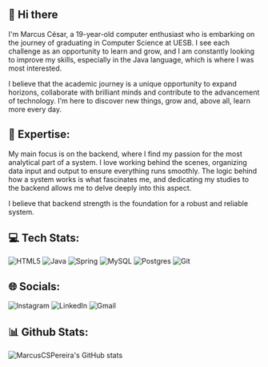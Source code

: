 ## 👋 Hi there

  I'm Marcus César, a 19-year-old computer enthusiast who is embarking on the journey of graduating in Computer Science at UESB. I see each challenge as an opportunity to learn and grow, and I am constantly looking to improve my skills, especially in the Java language, which is where I was most interested.
  
  I believe that the academic journey is a unique opportunity to expand horizons, collaborate with brilliant minds and contribute to the advancement of technology. I'm here to discover new things, grow and, above all, learn more every day.

## 🚀 Expertise:

  My main focus is on the backend, where I find my passion for the most analytical part of a system. I love working behind the scenes, organizing data input and output to ensure everything runs smoothly. The logic behind how a system works is what fascinates me, and dedicating my studies to the backend allows me to delve deeply into this aspect.

I believe that backend strength is the foundation for a robust and reliable system.

## 💻  Tech Stats:

![HTML5](https://img.shields.io/badge/html5-%23E34F26.svg?style=for-the-badge&logo=html5&logoColor=white)   ![Java](https://img.shields.io/badge/java-%23ED8B00.svg?style=for-the-badge&logo=openjdk&logoColor=white)   ![Spring](https://img.shields.io/badge/spring-%236DB33F.svg?style=for-the-badge&logo=spring&logoColor=white)   ![MySQL](https://img.shields.io/badge/mysql-%2300f.svg?style=for-the-badge&logo=mysql&logoColor=white)
![Postgres](https://img.shields.io/badge/postgres-%23316192.svg?style=for-the-badge&logo=postgresql&logoColor=white)   ![Git](https://img.shields.io/badge/git-%23F05033.svg?style=for-the-badge&logo=git&logoColor=white)

## 🌐  Socials:

![Instagram](https://img.shields.io/badge/Instagram-%23E4405F.svg?style=for-the-badge&logo=Instagram&logoColor=white)   ![LinkedIn](https://img.shields.io/badge/linkedin-%230077B5.svg?style=for-the-badge&logo=linkedin&logoColor=white)   ![Gmail](https://img.shields.io/badge/Gmail-D14836?style=for-the-badge&logo=gmail&logoColor=white)

## 📊  Github Stats:

![MarcusCSPereira's GitHub stats](https://github-readme-stats.vercel.app/api?username=MarcusCSPereira&hide=stars&showicons=true&theme=aura)
